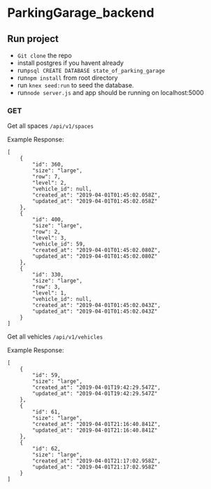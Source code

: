 # ParkingGarage_backend

## Run project

* `Git clone` the repo
* install postgres if you havent already
* run`psql CREATE DATABASE state_of_parking_garage`
* run`npm install` from root directory
* run `knex seed:run` to seed the database.
* run`node server.js` and app should be running on localhost:5000

### GET

Get all spaces ```/api/v1/spaces```

Example Response:

```
[
    {
        "id": 360,
        "size": "large",
        "row": 7,
        "level": 2,
        "vehicle_id": null,
        "created_at": "2019-04-01T01:45:02.058Z",
        "updated_at": "2019-04-01T01:45:02.058Z"
    },
    {
        "id": 400,
        "size": "large",
        "row": 2,
        "level": 3,
        "vehicle_id": 59,
        "created_at": "2019-04-01T01:45:02.080Z",
        "updated_at": "2019-04-01T01:45:02.080Z"
    },
    {
        "id": 330,
        "size": "large",
        "row": 3,
        "level": 1,
        "vehicle_id": null,
        "created_at": "2019-04-01T01:45:02.043Z",
        "updated_at": "2019-04-01T01:45:02.043Z"
    }
]
```

Get all vehicles ```/api/v1/vehicles```

Example Response:

```
[
    {
        "id": 59,
        "size": "large",
        "created_at": "2019-04-01T19:42:29.547Z",
        "updated_at": "2019-04-01T19:42:29.547Z"
    },
    {
        "id": 61,
        "size": "large",
        "created_at": "2019-04-01T21:16:40.841Z",
        "updated_at": "2019-04-01T21:16:40.841Z"
    },
    {
        "id": 62,
        "size": "large",
        "created_at": "2019-04-01T21:17:02.958Z",
        "updated_at": "2019-04-01T21:17:02.958Z"
    }
]
```



